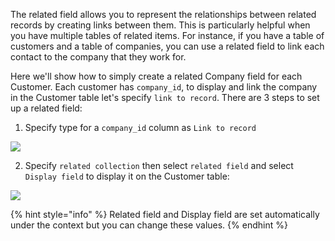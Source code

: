 [comment]: # ($page_title=🔗 Link Between Tables)
[comment]: # ($page_description=Create link between different tables in your app)

The related field allows you to represent the relationships between related records by creating links between them. This is particularly helpful when you have multiple tables of related items. For instance, if you have a table of customers and a table of companies, you can use a related field to link each contact to the company that they work for.

Here we'll show how to simply create a related Company field for each Customer. Each customer has `company_id`, to display and link the company in the Customer table let's specify `link to record`. There are 3 steps to set up a related field: 

1. Specify type for a `company_id` column as `Link to record` 

![](https://gblobscdn.gitbook.com/assets%2F-LQ08RFAKZvFADEiXKFy%2F-MjgzYf2toGikK-ZWqKp%2F-Mjh-y9COEk9Hahsw53l%2Ftestgif58.gif?alt=media&token=e98303e8-166b-462f-bef2-41728f1f7803)

2. Specify `related collection` then select `related field` and select `Display field` to display it on the Customer table:

![](https://gblobscdn.gitbook.com/assets%2F-LQ08RFAKZvFADEiXKFy%2F-MjgzYf2toGikK-ZWqKp%2F-Mjh0L6fr22D7C8uJ7rK%2Ftestgif59.gif?alt=media&token=8676ebcb-87ec-4807-9928-c04c10959f25)

{% hint style="info" %}
Related field and Display field are set automatically under the context but you can change these values.
{% endhint %}

